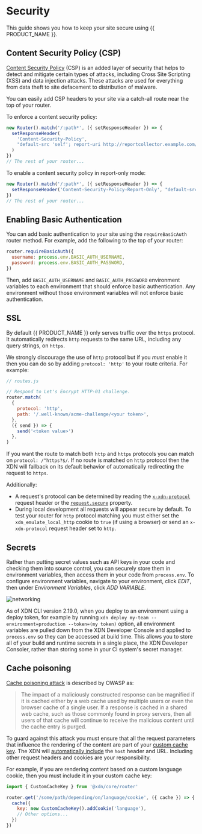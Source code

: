 # Security

This guide shows you how to keep your site secure using {{ PRODUCT_NAME }}.

## Content Security Policy (CSP)

[Content Security Policy](https://developer.mozilla.org/en-US/docs/Web/HTTP/CSP) (CSP) is an added layer of security that helps to detect and mitigate certain types of attacks, including Cross Site Scripting (XSS) and data injection attacks. These attacks are used for everything from data theft to site defacement to distribution of malware.

You can easily add CSP headers to your site via a catch-all route near the top of your router.

To enforce a content security policy:

```js
new Router().match('/:path*', ({ setResponseHeader }) => {
  setResponseHeader(
    'Content-Security-Policy',
    "default-src 'self'; report-uri http://reportcollector.example.com/collector.cgi",
  )
})
// The rest of your router...
```

To enable a content security policy in report-only mode:

```js
new Router().match('/:path*', ({ setResponseHeader }) => {
  setResponseHeader('Content-Security-Policy-Report-Only', "default-src 'self'")
})
// The rest of your router...
```

## Enabling Basic Authentication

You can add basic authentication to your site using the `requireBasicAuth` router method. For example, add the following to the
top of your router:

```js
router.requireBasicAuth({
  username: process.env.BASIC_AUTH_USERNAME,
  password: process.env.BASIC_AUTH_PASSWORD,
})
```

Then, add `BASIC_AUTH_USERNAME` and `BASIC_AUTH_PASSWORD` environment variables to each environment that should enforce basic authentication. Any environment without those
environment variables will not enforce basic authentication.

## SSL

By default {{ PRODUCT_NAME }} only serves traffic over the `https` protocol. It automatically redirects `http` requests to the same URL, including any query strings, on `https`.

We strongly discourage the use of `http` protocol but if you _must_ enable it then you can do so by adding `protocol: 'http'` to your route criteria. For example:

```js
// routes.js

// Respond to Let's Encrypt HTTP-01 challenge.
router.match(
  {
    protocol: 'http',
    path: '/.well-known/acme-challenge/<your token>',
  },
  ({ send }) => {
    send('<token value>')
  },
)
```

If you want the route to match both `http` and `https` protocols you can match on `protocol: /^https?$/`. If no route is matched on `http` protocol then the XDN will fallback on its default behavior of automatically redirecting the request to `https`.

Additionally:

- A request's protocol can be determined by reading the [`x-xdn-protocol`](request_headers#section_general_headers) request header or the [`request.secure`](/docs/api/core/interfaces/_router_request_.request.html#secure) property.
- During local development all requests will appear secure by default. To test your router for `http` protocol matching you must either set the `xdn_emulate_local_http` cookie to `true` (if using a browser) or send an `x-xdn-protocol` request header set to `http`.

## Secrets

Rather than putting secret values such as API keys in your code and checking them into source control, you can securely
store them in environment variables, then access them in your code from `process.env`. To configure environment variables,
navigate to your environment, click _EDIT_, then under _Environment Variables_, click _ADD VARIABLE_.

![networking](/images/security/environment-variables.png)

As of XDN CLI version 2.19.0, when you deploy to an environment using a deploy token, for example by running `xdn deploy my-team --environment=production --token=(my token)` option, all environment variables are pulled down from the XDN Developer Console and applied to `process.env` so they can be accessed at build time. This allows you to store all of your build and runtime secrets in a single place, the XDN Developer Consoler, rather than storing some in your CI system's secret manager.

## Cache poisoning

[Cache poisoning attack](https://owasp.org/www-community/attacks/Cache_Poisoning) is described by OWASP as:

> The impact of a maliciously constructed response can be magnified if it is cached either by a web cache used by multiple users or even the browser cache of a single user. If a response is cached in a shared web cache, such as those commonly found in proxy servers, then all users of that cache will continue to receive the malicious content until the cache entry is purged.

To guard against this attack you must ensure that all the request parameters that influence the rendering of the content are part of your [custom cache key](caching#section_customizing_the_cache_key). The XDN will [automatically include](caching#section_cache_key) the `host` header and URL. Including other request headers and cookies are your responsibility.

For example, if you are rendering content based on a custom language cookie, then you must include it in your custom cache key:

```js
import { CustomCacheKey } from '@xdn/core/router'

router.get('/some/path/depending/on/language/cookie', ({ cache }) => {
  cache({
    key: new CustomCacheKey().addCookie('language'),
    // Other options...
  })
})
```
